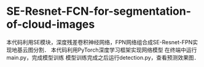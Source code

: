 # SE-Resnet-FCN-for-segmentation-of-cloud-images
本代码利用SE模块，深度残差卷积神经网络，FPN网络组合成SE-Resnet-FPN实现地基云图分割．
本代码利用PyTorch深度学习框架实现网络模型
在终端中运行main.py，完成模型训练
模型训练完成之后运行detection.py，查看预测效果图．

